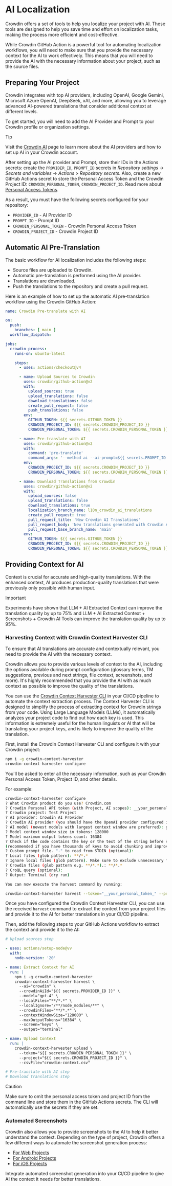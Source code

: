 # AI Localization

Crowdin offers a set of tools to help you localize your project with AI. These tools are designed to help you save time and effort on localization tasks, making the process more efficient and cost-effective.

While Crowdin GitHub Action is a powerful tool for automating localization workflows, you will need to make sure that you provide the necessary context for the AI to work effectively. This means that you will need to provide the AI with the necessary information about your project, such as the source files.

## Preparing Your Project

Crowdin integrates with top AI providers, including OpenAI, Google Gemini, Microsoft Azure OpenAI, DeepSeek, xAI, and more, allowing you to leverage advanced AI-powered translations that consider additional context at different levels.

To get started, you will need to add the AI Provider and Prompt to your Crowdin profile or organization settings.

> [!TIP]
> Visit the [Crowdin AI](https://support.crowdin.com/crowdin-ai/) page to learn more about the AI providers and how to set up AI in your Crowdin account.

After setting up the AI provider and Prompt, store their IDs in the Actions secrets: create the `PROVIDER_ID`, `PROMPT_ID` secrets in _Repository settings_ -> _Secrets and variables_ -> _Actions_ > _Repository secrets_. Also, create a new GitHub Actions secret to store the Personal Access Token and the Crowdin Project ID: `CROWDIN_PERSONAL_TOKEN`, `CROWDIN_PROJECT_ID`. Read more about [Personal Access Tokens](https://support.crowdin.com/account-settings/#personal-access-tokens/).

As a result, you must have the following secrets configured for your repository:

- `PROVIDER_ID` - AI Provider ID
- `PROMPT_ID` - Prompt ID
- `CROWDIN_PERSONAL_TOKEN` - Crowdin Personal Access Token
- `CROWDIN_PROJECT_ID` - Crowdin Project ID

## Automatic AI Pre-Translation

The basic workflow for AI localization includes the following steps:

- Source files are uploaded to Crowdin.
- Automatic pre-translation is performed using the AI provider.
- Translations are downloaded.
- Push the translations to the repository and create a pull request.

Here is an example of how to set up the automatic AI pre-translation workflow using the Crowdin GitHub Action:

```yaml
name: Crowdin Pre-translate with AI

on:
  push:
    branches: [ main ]
  workflow_dispatch:

jobs:
  crowdin-process:
    runs-on: ubuntu-latest

    steps:
      - uses: actions/checkout@v4

      - name: Upload Sources to Crowdin
        uses: crowdin/github-action@v2
        with:
          upload_sources: true
          upload_translations: false
          download_translations: false
          create_pull_request: false
          push_translations: false
        env:
          GITHUB_TOKEN: ${{ secrets.GITHUB_TOKEN }}
          CROWDIN_PROJECT_ID: ${{ secrets.CROWDIN_PROJECT_ID }}
          CROWDIN_PERSONAL_TOKEN: ${{ secrets.CROWDIN_PERSONAL_TOKEN }}

      - name: Pre-translate with AI
        uses: crowdin/github-action@v2
        with:
          command: 'pre-translate'
          command_args: '--method ai --ai-prompt=${{ secrets.PROMPT_ID }}'
        env:
          CROWDIN_PROJECT_ID: ${{ secrets.CROWDIN_PROJECT_ID }}
          CROWDIN_PERSONAL_TOKEN: ${{ secrets.CROWDIN_PERSONAL_TOKEN }}

      - name: Download Translations from Crowdin
        uses: crowdin/github-action@v2
        with:
          upload_sources: false
          upload_translations: false
          download_translations: true
          localization_branch_name: l10n_crowdin_ai_translations
          create_pull_request: true
          pull_request_title: 'New Crowdin AI Translations'
          pull_request_body: 'New translations generated with Crowdin AI pre-translation'
          pull_request_base_branch_name: 'main'
        env:
          GITHUB_TOKEN: ${{ secrets.GITHUB_TOKEN }}
          CROWDIN_PROJECT_ID: ${{ secrets.CROWDIN_PROJECT_ID }}
          CROWDIN_PERSONAL_TOKEN: ${{ secrets.CROWDIN_PERSONAL_TOKEN }}
```

## Providing Context for AI

Context is crucial for accurate and high-quality translations. With the enhanced context, AI produces production-quality translations that were previously only possible with human input.

> [!IMPORTANT]
> Experiments have shown that LLM + AI Extracted Context can improve the translation quality by up to 75% and LLM + AI Extracted Context + Screenshots + Crowdin AI Tools can improve the translation quality by up to 95%.

### Harvesting Context with Crowdin Context Harvester CLI

To ensure that AI translations are accurate and contextually relevant, you need to provide the AI with the necessary context.

Crowdin allows you to provide various levels of context to the AI, including the options available during prompt configuration (glossary terms, TM suggestions, previous and next strings, file context, screenshots, and more). It's highly recommended that you provide the AI with as much context as possible to improve the quality of the translations. 

You can use the [Crowdin Context Harvester CLI](https://store.crowdin.com/crowdin-context-harvester-cli) in your CI/CD pipeline to automate the context extraction process. The Context Harvester CLI is designed to simplify the process of extracting context for Crowdin strings from your code. Using Large Language Models (LLMs), it automatically analyzes your project code to find out how each key is used. This information is extremely useful for the human linguists or AI that will be translating your project keys, and is likely to improve the quality of the translation.

First, install the Crowdin Context Harvester CLI and configure it with your Crowdin project:

```bash
npm i -g crowdin-context-harvester
crowdin-context-harvester configure
```

You'll be asked to enter all the necessary information, such as your Crowdin Personal Access Token, Project ID, and other details.

For example:

```bash
crowdin-context-harvester configure
? What Crowdin product do you use? Crowdin.com
? Crowdin Personal API token (with Project, AI scopes): __your_personal_token_
? Crowdin project: Test Project
? AI provider: Crowdin AI Provider
? Crowdin AI provider (you should have the OpenAI provider configured in Crowdin): Open AI
? AI model (newest models with largest context window are preferred): gpt-4
? Model context window size in tokens: 128000
? Model maximum output tokens count: 16384
? Check if the code contains the key or the text of the string before sending it to the AI model 
(recommended if you have thousands of keys to avoid chunking and improve speed).: I use keys in the code
? Custom prompt file. "-" to read from STDIN (optional): 
? Local files (glob pattern): **/*.*
? Ignore local files (glob pattern). Make sure to exclude unnecessary files to avoid unnecessary AI API calls: /**/node_modules/**
? Crowdin files (glob pattern e.g. **/*.*).: **/*.*
? CroQL query (optional): 
? Output: Terminal (dry run)

You can now execute the harvest command by running:

crowdin-context-harvester harvest --token="__your_personal_token_" --project=11111 --ai="crowdin" --crowdinAiId=2222 --model="gpt-4" --localFiles="**/*.*" --localIgnore="/**/node_modules/**" --crowdinFiles="**/*.*" --contextWindowSize="128000" --maxOutputTokens="16384" --screen="keys" --output="terminal"
```

Once you have configured the Crowdin Context Harvester CLI, you can use the received `harvest` command to extract the context from your project files and provide it to the AI for better translations in your CI/CD pipeline.

Then, add the following steps to your GitHub Actions workflow to extract the context and provide it to the AI:

```yaml
# Upload sources step

- uses: actions/setup-node@vv
  with:
    node-version: '20'

- name: Extract Context for AI
  run: |
    npm i -g crowdin-context-harvester
    crowdin-context-harvester harvest \
      --ai="crowdin" \
      --crowdinAiId="${{ secrets.PROVIDER_ID }}" \
      --model="gpt-4" \
      --localFiles="**/*.*" \
      --localIgnore="/**/node_modules/**" \
      --crowdinFiles="**/*.*" \
      --contextWindowSize="128000" \
      --maxOutputTokens="16384" \
      --screen="keys" \
      --output="terminal"

- name: Upload Context
  run: |
    crowdin-context-harvester upload \
      --token="${{ secrets.CROWDIN_PERSONAL_TOKEN }}" \
      --project="${{ secrets.CROWDIN_PROJECT_ID }}" \
      --csvFile="crowdin-context.csv"

# Pre-translate with AI step
# Download translations step
```

> [!CAUTION]
> Make sure to omit the personal access token and project ID from the command line and store them in the GitHub Actions secrets. The CLI will automatically use the secrets if they are set.

### Automated Screenshots

Crowdin also allows you to provide screenshots to the AI to help it better understand the context. Depending on the type of project, Crowdin offers a few different ways to automate the screenshot generation process:

- [For Web Projects](https://support.crowdin.com/developer/automating-screenshot-management/)
- [For Android Projects](https://crowdin.github.io/mobile-sdk-android/guides/screenshots-automation)
- [For iOS Projects](https://crowdin.github.io/mobile-sdk-ios/guides/screenshots-automation)

Integrate automated screenshot generation into your CI/CD pipeline to give AI the context it needs for better translations.
